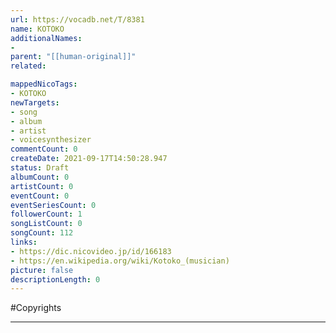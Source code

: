 ```yaml
---
url: https://vocadb.net/T/8381
name: KOTOKO
additionalNames: 
- 
parent: "[[human-original]]"
related:

mappedNicoTags:
- KOTOKO
newTargets:
- song
- album
- artist
- voicesynthesizer
commentCount: 0
createDate: 2021-09-17T14:50:28.947
status: Draft
albumCount: 0
artistCount: 0
eventCount: 0
eventSeriesCount: 0
followerCount: 1
songListCount: 0
songCount: 112
links: 
- https://dic.nicovideo.jp/id/166183
- https://en.wikipedia.org/wiki/Kotoko_(musician)
picture: false
descriptionLength: 0
---
```


#Copyrights



---

